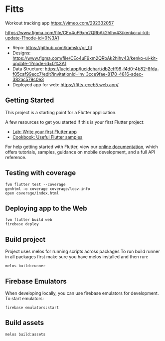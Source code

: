 # Fitts

Workout tracking app
https://vimeo.com/292332057

https://www.figma.com/file/CEo4uF9xm2QRbAk2hlhv43/kenko-ui-kit-update-1?node-id=0%3A1 

- Repo: https://github.com/kamskr/pr_fit
- Designs: https://www.figma.com/file/CEo4uF9xm2QRbAk2hlhv43/kenko-ui-kit-update-1?node-id=0%3A1 
- Data Structure: https://lucid.app/lucidchart/db2eff98-f4d0-4b82-8fda-f05caf99ecc7/edit?invitationId=inv_3cce9fae-8170-4816-adec-382ac579c0e3
- Deployed app for web: https://fitts-eceb5.web.app/
  
## Getting Started

This project is a starting point for a Flutter application.

A few resources to get you started if this is your first Flutter project:

- [Lab: Write your first Flutter app](https://flutter.dev/docs/get-started/codelab)
- [Cookbook: Useful Flutter samples](https://flutter.dev/docs/cookbook)

For help getting started with Flutter, view our
[online documentation](https://flutter.dev/docs), which offers tutorials,
samples, guidance on mobile development, and a full API reference.

## Testing with coverage

```
fvm flutter test --coverage
genhtml -o coverage coverage/lcov.info
open coverage/index.html
```

## Deploying app to the Web

```
fvm flutter build web
firebase deploy
```

## Build project

Project uses melos for running scripts across packages
To run build runner in all packages first make sure you have melos
installed and then run:

```
melos build:runner

```


## Firebase Emulators
When developing locally, you can use firebase emulators for development.
To start emulators:

```
firebase emulators:start
```

## Build assets

```
melos build:assets
```